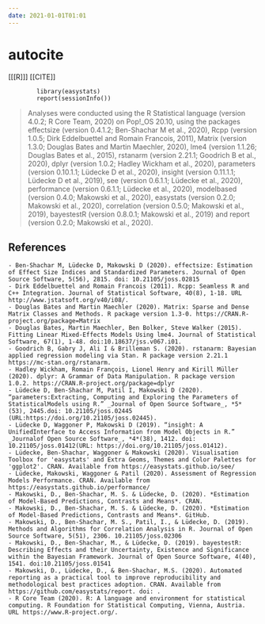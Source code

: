 ```yaml
---
date: 2021-01-01T01:01
---
```


# autocite

[[[R]]]
[[CITE]]

			library(easystats)	
            report(sessionInfo())
            
> Analyses were conducted using the R Statistical language (version 4.0.2; R Core Team, 2020) on Pop!_OS 20.10, using the packages effectsize (version 0.4.1.2; Ben-Shachar M et al., 2020), Rcpp (version 1.0.5; Dirk Eddelbuettel and Romain Francois, 2011), Matrix (version 1.3.0; Douglas Bates and Martin Maechler, 2020), lme4 (version 1.1.26; Douglas Bates et al., 2015), rstanarm (version 2.21.1; Goodrich B et al., 2020), dplyr (version 1.0.2; Hadley Wickham et al., 2020), parameters (version 0.10.1.1; Lüdecke D et al., 2020), insight (version 0.11.1.1; Lüdecke D et al., 2019), see (version 0.6.1.1; Lüdecke et al., 2020), performance (version 0.6.1.1; Lüdecke et al., 2020), modelbased (version 0.4.0; Makowski et al., 2020), easystats (version 0.2.0; Makowski et al., 2020), correlation (version 0.5.0; Makowski et al., 2019), bayestestR (version 0.8.0.1; Makowski et al., 2019) and report (version 0.2.0; Makowski et al., 2020).

  References
  ----------
    - Ben-Shachar M, Lüdecke D, Makowski D (2020). effectsize: Estimation of Effect Size Indices and Standardized Parameters. Journal of Open Source Software, 5(56), 2815. doi: 10.21105/joss.02815
    - Dirk Eddelbuettel and Romain Francois (2011). Rcpp: Seamless R and C++ Integration. Journal of Statistical Software, 40(8), 1-18. URL http://www.jstatsoft.org/v40/i08/.
    - Douglas Bates and Martin Maechler (2020). Matrix: Sparse and Dense Matrix Classes and Methods. R package version 1.3-0. https://CRAN.R-project.org/package=Matrix
    - Douglas Bates, Martin Maechler, Ben Bolker, Steve Walker (2015). Fitting Linear Mixed-Effects Models Using lme4. Journal of Statistical Software, 67(1), 1-48. doi:10.18637/jss.v067.i01.
    - Goodrich B, Gabry J, Ali I & Brilleman S. (2020). rstanarm: Bayesian applied regression modeling via Stan. R package version 2.21.1 https://mc-stan.org/rstanarm.
    - Hadley Wickham, Romain François, Lionel Henry and Kirill Müller (2020). dplyr: A Grammar of Data Manipulation. R package version 1.0.2. https://CRAN.R-project.org/package=dplyr
    - Lüdecke D, Ben-Shachar M, Patil I, Makowski D (2020). “parameters:Extracting, Computing and Exploring the Parameters of StatisticalModels using R.” _Journal of Open Source Software_, *5*(53), 2445.doi: 10.21105/joss.02445 (URL:https://doi.org/10.21105/joss.02445).
    - Lüdecke D, Waggoner P, Makowski D (2019). “insight: A UnifiedInterface to Access Information from Model Objects in R.” _Journalof Open Source Software_, *4*(38), 1412. doi: 10.21105/joss.01412(URL: https://doi.org/10.21105/joss.01412).
    - Lüdecke, Ben-Shachar, Waggoner & Makowski (2020). Visualisation Toolbox for 'easystats' and Extra Geoms, Themes and Color Palettes for 'ggplot2'. CRAN. Available from https://easystats.github.io/see/
    - Lüdecke, Makowski, Waggoner & Patil (2020). Assessment of Regression Models Performance. CRAN. Available from https://easystats.github.io/performance/
    - Makowski, D., Ben-Shachar, M. S. & Lüdecke, D. (2020). *Estimation of Model-Based Predictions, Contrasts and Means*. CRAN.
    - Makowski, D., Ben-Shachar, M. S. & Lüdecke, D. (2020). *Estimation of Model-Based Predictions, Contrasts and Means*. GitHub.
    - Makowski, D., Ben-Shachar, M. S., Patil, I., & Lüdecke, D. (2019). Methods and Algorithms for Correlation Analysis in R. Journal of Open Source Software, 5(51), 2306. 10.21105/joss.02306
    - Makowski, D., Ben-Shachar, M., & Lüdecke, D. (2019). bayestestR: Describing Effects and their Uncertainty, Existence and Significance within the Bayesian Framework. Journal of Open Source Software, 4(40), 1541. doi:10.21105/joss.01541
    - Makowski, D., Lüdecke, D., & Ben-Shachar, M.S. (2020). Automated reporting as a practical tool to improve reproducibility and methodological best practices adoption. CRAN. Available from https://github.com/easystats/report. doi: .
    - R Core Team (2020). R: A language and environment for statistical computing. R Foundation for Statistical Computing, Vienna, Austria. URL https://www.R-project.org/.